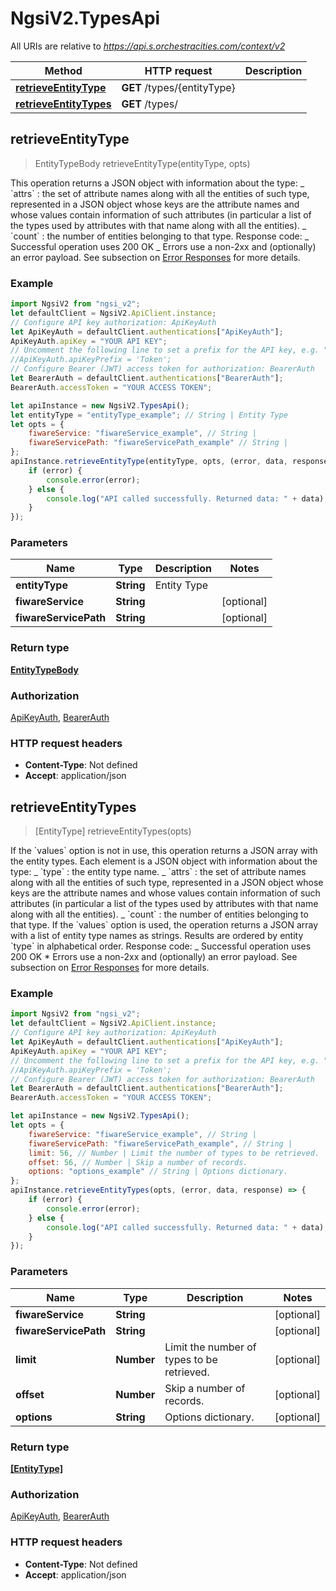 # NgsiV2.TypesApi

All URIs are relative to _https://api.s.orchestracities.com/context/v2_

| Method                                                     | HTTP request                | Description |
| ---------------------------------------------------------- | --------------------------- | ----------- |
| [**retrieveEntityType**](TypesApi.md#retrieveEntityType)   | **GET** /types/{entityType} |
| [**retrieveEntityTypes**](TypesApi.md#retrieveEntityTypes) | **GET** /types/             |

## retrieveEntityType

> EntityTypeBody retrieveEntityType(entityType, opts)

This operation returns a JSON object with information about the type: _
&#x60;attrs&#x60; : the set of attribute names along with all the entities of
such type, represented in a JSON object whose keys are the attribute names and
whose values contain information of such attributes (in particular a list of the
types used by attributes with that name along with all the entities). _
&#x60;count&#x60; : the number of entities belonging to that type. Response
code: _ Successful operation uses 200 OK _ Errors use a non-2xx and (optionally)
an error payload. See subsection on
[Error Responses](https://fiware.github.io/specifications/ngsiv2/stable) for
more details.

### Example

```javascript
import NgsiV2 from "ngsi_v2";
let defaultClient = NgsiV2.ApiClient.instance;
// Configure API key authorization: ApiKeyAuth
let ApiKeyAuth = defaultClient.authentications["ApiKeyAuth"];
ApiKeyAuth.apiKey = "YOUR API KEY";
// Uncomment the following line to set a prefix for the API key, e.g. "Token" (defaults to null)
//ApiKeyAuth.apiKeyPrefix = 'Token';
// Configure Bearer (JWT) access token for authorization: BearerAuth
let BearerAuth = defaultClient.authentications["BearerAuth"];
BearerAuth.accessToken = "YOUR ACCESS TOKEN";

let apiInstance = new NgsiV2.TypesApi();
let entityType = "entityType_example"; // String | Entity Type
let opts = {
    fiwareService: "fiwareService_example", // String |
    fiwareServicePath: "fiwareServicePath_example" // String |
};
apiInstance.retrieveEntityType(entityType, opts, (error, data, response) => {
    if (error) {
        console.error(error);
    } else {
        console.log("API called successfully. Returned data: " + data);
    }
});
```

### Parameters

| Name                  | Type       | Description | Notes      |
| --------------------- | ---------- | ----------- | ---------- |
| **entityType**        | **String** | Entity Type |
| **fiwareService**     | **String** |             | [optional] |
| **fiwareServicePath** | **String** |             | [optional] |

### Return type

[**EntityTypeBody**](EntityTypeBody.md)

### Authorization

[ApiKeyAuth](../README.md#ApiKeyAuth), [BearerAuth](../README.md#BearerAuth)

### HTTP request headers

-   **Content-Type**: Not defined
-   **Accept**: application/json

## retrieveEntityTypes

> [EntityType] retrieveEntityTypes(opts)

If the &#x60;values&#x60; option is not in use, this operation returns a JSON
array with the entity types. Each element is a JSON object with information
about the type: _ &#x60;type&#x60; : the entity type name. _ &#x60;attrs&#x60; :
the set of attribute names along with all the entities of such type, represented
in a JSON object whose keys are the attribute names and whose values contain
information of such attributes (in particular a list of the types used by
attributes with that name along with all the entities). _ &#x60;count&#x60; :
the number of entities belonging to that type. If the &#x60;values&#x60; option
is used, the operation returns a JSON array with a list of entity type names as
strings. Results are ordered by entity &#x60;type&#x60; in alphabetical order.
Response code: _ Successful operation uses 200 OK \* Errors use a non-2xx and
(optionally) an error payload. See subsection on
[Error Responses](https://fiware.github.io/specifications/ngsiv2/stable) for
more details.

### Example

```javascript
import NgsiV2 from "ngsi_v2";
let defaultClient = NgsiV2.ApiClient.instance;
// Configure API key authorization: ApiKeyAuth
let ApiKeyAuth = defaultClient.authentications["ApiKeyAuth"];
ApiKeyAuth.apiKey = "YOUR API KEY";
// Uncomment the following line to set a prefix for the API key, e.g. "Token" (defaults to null)
//ApiKeyAuth.apiKeyPrefix = 'Token';
// Configure Bearer (JWT) access token for authorization: BearerAuth
let BearerAuth = defaultClient.authentications["BearerAuth"];
BearerAuth.accessToken = "YOUR ACCESS TOKEN";

let apiInstance = new NgsiV2.TypesApi();
let opts = {
    fiwareService: "fiwareService_example", // String |
    fiwareServicePath: "fiwareServicePath_example", // String |
    limit: 56, // Number | Limit the number of types to be retrieved.
    offset: 56, // Number | Skip a number of records.
    options: "options_example" // String | Options dictionary.
};
apiInstance.retrieveEntityTypes(opts, (error, data, response) => {
    if (error) {
        console.error(error);
    } else {
        console.log("API called successfully. Returned data: " + data);
    }
});
```

### Parameters

| Name                  | Type       | Description                                | Notes      |
| --------------------- | ---------- | ------------------------------------------ | ---------- |
| **fiwareService**     | **String** |                                            | [optional] |
| **fiwareServicePath** | **String** |                                            | [optional] |
| **limit**             | **Number** | Limit the number of types to be retrieved. | [optional] |
| **offset**            | **Number** | Skip a number of records.                  | [optional] |
| **options**           | **String** | Options dictionary.                        | [optional] |

### Return type

[**[EntityType]**](EntityType.md)

### Authorization

[ApiKeyAuth](../README.md#ApiKeyAuth), [BearerAuth](../README.md#BearerAuth)

### HTTP request headers

-   **Content-Type**: Not defined
-   **Accept**: application/json
